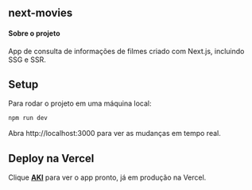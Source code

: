 ## next-movies

#### Sobre o projeto

App de consulta de informações de filmes criado com Next.js, incluindo SSG e SSR.

## Setup

Para rodar o projeto em uma máquina local:

```bash
npm run dev
```

Abra http://localhost:3000 para ver as mudanças em tempo real.

## Deploy na Vercel

Clique [**AKI**](https://next-movies-dv.vercel.app/) para ver o app pronto, já em produção na Vercel.
